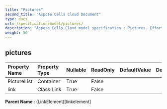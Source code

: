 ```yaml
---
title: "Pictures"
second_title: "Aspose.Cells Cloud Document"
type: docs
url: /specification/model/pictures/
description: "Aspose.Cells Cloud model specification : Pictures. Effortlessly handle Excel and other spreadsheet documents with features like opening, generating, editing, splitting, merging, comparing, and converting."
weight: 50
---
```


## **pictures**

 

| Property Name | Property Type | Nullable |  ReadOnly | DefaultValue | Description | 
| :- | :- | :- |:- |  :- | :- |
| PictureList | Container | True |  False |  |  |  
| link | Class:Link | True |  False |  |  |  

**Parent Name** : (LinkElement)[linkelement]

